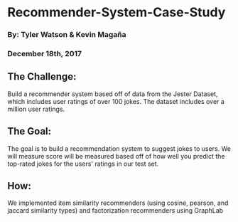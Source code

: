 # Recommender-System-Case-Study
### By: Tyler Watson & Kevin Magaña 
### December 18th, 2017

## The Challenge: 

Build a recommender system based off of data from the Jester Dataset, which includes user ratings of over 100 jokes. The dataset includes over a million user ratings. 

## The Goal: 
The goal is to build a recommendation system to suggest jokes to users. We will measure score will be measured based off of how well you predict the top-rated jokes for the users' ratings in our test set.

## How: 
We implemented item similarity recommenders (using cosine, pearson, and jaccard similarity types) and factorization recommenders using GraphLab






